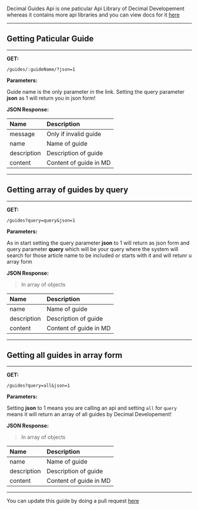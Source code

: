 Decimal Guides Api is one paticular Api Library of Decimal Developement whereas it contains more api libraries and you can view docs for it [here](https://decimaldev.xyz/guides/decimal-api)

---

## Getting Paticular Guide

---

**GET:**

```
/guides/:guideName/?json=1
```

**Parameters:**


Guide name is the only parameter in the link. Setting the query parameter **json** as 1 will return you in json form!


**JSON Response:**


| Name         | Description               |
|:-------------|:--------------------------|
| message      | Only if invalid guide     |
| name         | Name of guide             |
| description  | Description of guide      |
| content      | Content of guide in MD    |

---

## Getting array of guides by query

---

**GET:**

```
/guides?query=query&json=1
```

**Parameters:**

As in start setting the query parameter **json** to 1 will return as json form and query parameter **query** which will be your query where the system will search for those article name to be included or starts with it and will retunr u array form

**JSON Response:**

> In array of objects

| Name         | Description               |
|:-------------|:--------------------------|
| name         | Name of guide             |
| description  | Description of guide      |
| content      | Content of guide in MD    |

---

## Getting all guides in array form

---

**GET:**

```
/guides?query=all&json=1
```

**Parameters:**

Setting **json** to 1 means you are calling an api and setting `all` for `query` means it will return an array of all guides by Decimal Developement!

**JSON Response:**

> In array of objects

| Name         | Description               |
|:-------------|:--------------------------|
| name         | Name of guide             |
| description  | Description of guide      |
| content      | Content of guide in MD    |

---

You can update this guide by doing a pull request [here](https://github.com/Scientific-Guy/decimaldev/blob/master/guides/api/decimal-guides-api.md)
